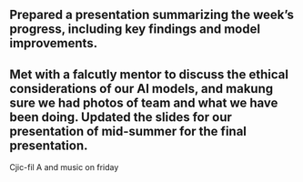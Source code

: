Prepared a presentation summarizing the week’s progress, including key findings and model improvements.
--
Met with a falcutly mentor to discuss the ethical considerations of our AI models, and makung sure we had photos of team and what we have been doing.
Updated the slides for our presentation of mid-summer for the final presentation.
--
Cjic-fil A and music on friday

